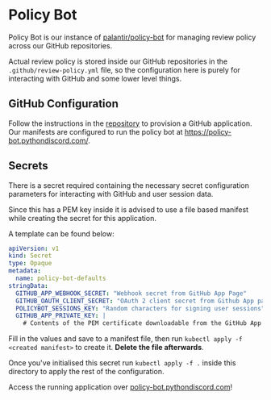# Policy Bot
Policy Bot is our instance of [palantir/policy-bot](https://github.com/palantir/policy-bot) for managing review policy across our GitHub repositories.

Actual review policy is stored inside our GitHub repositories in the `.github/review-policy.yml` file, so the configuration here is purely for interacting with GitHub and some lower level things.

## GitHub Configuration

Follow the instructions in the [repository](https://github.com/palantir/policy-bot#deployment) to provision a GitHub application. Our manifests are configured to run the policy bot at https://policy-bot.pythondiscord.com/.

## Secrets

There is a secret required containing the necessary secret configuration parameters for interacting with GitHub and user session data.

Since this has a PEM key inside it is advised to use a file based manifest while creating the secret for this application.

A template can be found below:
```yaml
apiVersion: v1
kind: Secret
type: Opaque
metadata:
  name: policy-bot-defaults
stringData:
  GITHUB_APP_WEBHOOK_SECRET: "Webhook secret from GitHub App Page"
  GITHUB_OAUTH_CLIENT_SECRET: "OAuth 2 client secret from Github App page"
  POLICYBOT_SESSIONS_KEY: "Random characters for signing user sessions"
  GITHUB_APP_PRIVATE_KEY: |
    # Contents of the PEM certificate downloadable from the GitHub App page
```

Fill in the values and save to a manifest file, then run `kubectl apply -f <created manifest>` to create it. **Delete the file afterwards**.

Once you've initialised this secret run `kubectl apply -f .` inside this directory to apply the rest of the configuration.

Access the running application over [policy-bot.pythondiscord.com]([https://policy-bot.pythondiscord.com/])!
